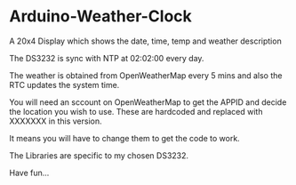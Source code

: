 # Arduino-Weather-Clock
A 20x4 Display which shows the date, time, temp and weather description

The DS3232 is sync with NTP at 02:02:00 every day.

The weather is obtained from OpenWeatherMap every 5 mins and also the RTC updates the system time.

You will need an sccount on OpenWeatherMap to get the APPID and decide the location you wish to use. These are hardcoded and replaced with XXXXXXX in this version.

It means you will have to change them to get the code to work.

The Libraries are specific to my chosen DS3232.

Have fun...
